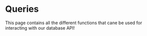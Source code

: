 # Queries

This page contains all the different functions that cane be used for interacting with our database API!

